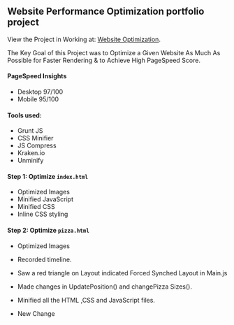 ## Website Performance Optimization portfolio project

View the Project in Working at: [Website Optimization](http://sagarchoudhary96.github.io/Web_Optimization/).

The Key Goal of this Project was to Optimize a Given Website As Much As Possible for Faster Rendering & to Achieve High PageSpeed Score.

#### PageSpeed Insights
* Desktop 97/100
* Mobile 95/100


#### Tools used:

* Grunt JS
* CSS Minifier
* JS Compress
* Kraken.io
* Unminify


#### Step 1: Optimize `index.html`

* Optimized Images
* Minified JavaScript
* Minified CSS
* Inline CSS styling


#### Step 2: Optimize `pizza.html`

* Optimized Images
* Recorded timeline.
* Saw a red triangle on Layout indicated Forced Synched Layout in Main.js
* Made changes in UpdatePosition() and changePizza Sizes().
* Minified all the HTML ,CSS and JavaScript files.

* New Change
